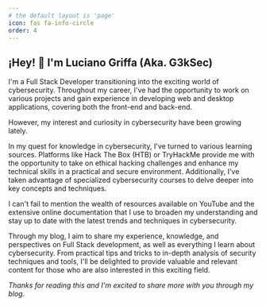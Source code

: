 ```yaml
---
# the default layout is 'page'
icon: fas fa-info-circle
order: 4
---
```


## ¡Hey! 👋 I'm Luciano Griffa (Aka. G3kSec)

I'm a Full Stack Developer transitioning into the exciting world of cybersecurity. Throughout my career, I've had the opportunity to work on various projects and gain experience in developing web and desktop applications, covering both the front-end and back-end.

However, my interest and curiosity in cybersecurity have been growing lately.

In my quest for knowledge in cybersecurity, I've turned to various learning sources. Platforms like Hack The Box (HTB) or TryHackMe provide me with the opportunity to take on ethical hacking challenges and enhance my technical skills in a practical and secure environment. Additionally, I've taken advantage of specialized cybersecurity courses to delve deeper into key concepts and techniques.

I can't fail to mention the wealth of resources available on YouTube and the extensive online documentation that I use to broaden my understanding and stay up to date with the latest trends and techniques in cybersecurity.

Through my blog, I aim to share my experience, knowledge, and perspectives on Full Stack development, as well as everything I learn about cybersecurity. From practical tips and tricks to in-depth analysis of security techniques and tools, I'll be delighted to provide valuable and relevant content for those who are also interested in this exciting field.

*Thanks for reading this and I'm excited to share more with you through my blog.*
